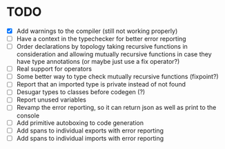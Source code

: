 # TODO

- [X] Add warnings to the compiler (still not working properly)
- [ ] Have a context in the typechecker for better error reporting
- [ ] Order declarations by topology taking recursive functions in consideration and allowing mutually recursive
      functions in case they have type annotations (or maybe just use a fix operator?)
- [ ] Real support for operators
- [ ] Some better way to type check mutually recursive functions (fixpoint?)
- [ ] Report that an imported type is private instead of not found
- [ ] Desugar types to classes before codegen (?)
- [ ] Report unused variables
- [ ] Revamp the error reporting, so it can return json as well as print to the console
- [ ] Add primitive autoboxing to code generation
- [ ] Add spans to individual exports with error reporting
- [ ] Add spans to individual imports with error reporting